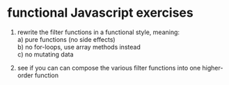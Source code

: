 # functional Javascript exercises

1. rewrite the filter functions in a functional style, meaning:  
   a) pure functions (no side effects)  
   b) no for-loops, use array methods instead  
   c) no mutating data

2. see if you can can compose the various filter functions into one higher-order function
